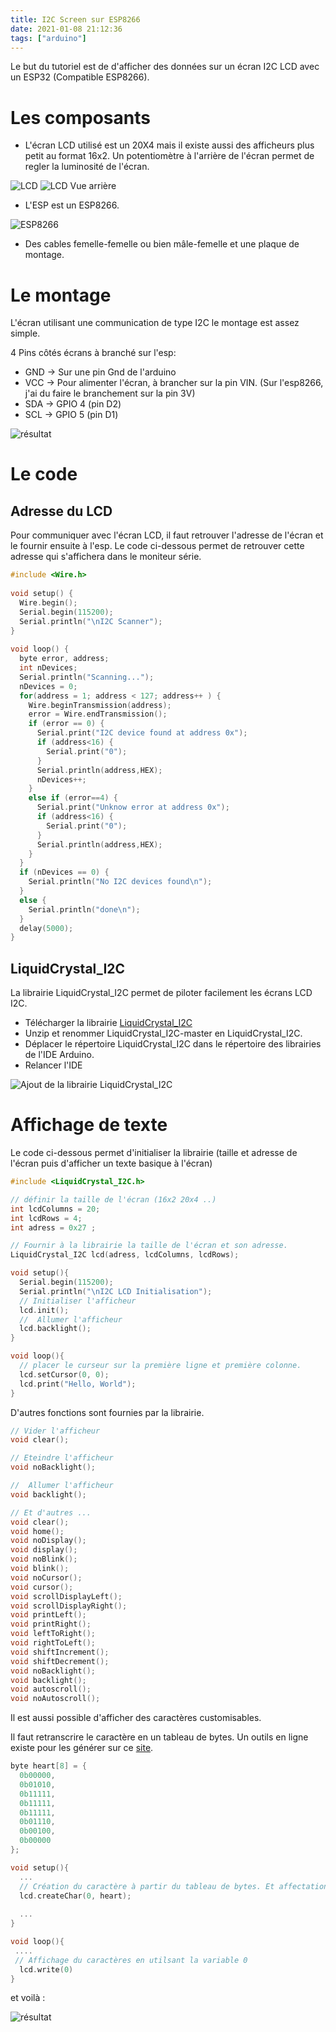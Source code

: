 ```yaml
---
title: I2C Screen sur ESP8266
date: 2021-01-08 21:12:36
tags: ["arduino"]
---
```


Le but du tutoriel est de d'afficher des données sur un écran I2C LCD avec un ESP32 (Compatible ESP8266).


# Les composants 

* L'écran LCD utilisé est un 20X4 mais il existe aussi des afficheurs plus petit au format 16x2. Un potentiomètre à l'arrière de l'écran permet de regler la luminosité de l'écran. 

![LCD](./lcd.jpg)
![LCD Vue arrière](./lcd_2.jpg)

* L'ESP est un ESP8266.

![ESP8266](./esp8266.jpg)

* Des cables femelle-femelle ou bien mâle-femelle et une plaque de montage. 

# Le montage

L'écran utilisant une communication de type I2C le montage est assez simple. 

4 Pins côtés écrans à branché sur l'esp: 

* GND -> Sur une pin Gnd de l'arduino
* VCC -> Pour alimenter l'écran, à brancher sur la pin VIN. (Sur l'esp8266, j'ai du faire le branchement sur la pin 3V)
* SDA -> GPIO 4 (pin D2)
* SCL -> GPIO 5 (pin D1)

![résultat](./circuit_schema.png)


# Le code

## Adresse du LCD

Pour communiquer avec l'écran LCD, il faut retrouver l'adresse de l'écran et le fournir ensuite à l'esp. 
Le code ci-dessous permet de retrouver cette adresse qui s'affichera dans le moniteur série. 


``` C++
#include <Wire.h>
 
void setup() {
  Wire.begin();
  Serial.begin(115200);
  Serial.println("\nI2C Scanner");
}
 
void loop() {
  byte error, address;
  int nDevices;
  Serial.println("Scanning...");
  nDevices = 0;
  for(address = 1; address < 127; address++ ) {
    Wire.beginTransmission(address);
    error = Wire.endTransmission();
    if (error == 0) {
      Serial.print("I2C device found at address 0x");
      if (address<16) {
        Serial.print("0");
      }
      Serial.println(address,HEX);
      nDevices++;
    }
    else if (error==4) {
      Serial.print("Unknow error at address 0x");
      if (address<16) {
        Serial.print("0");
      }
      Serial.println(address,HEX);
    }    
  }
  if (nDevices == 0) {
    Serial.println("No I2C devices found\n");
  }
  else {
    Serial.println("done\n");
  }
  delay(5000);          
}
```

## LiquidCrystal_I2C 

La librairie LiquidCrystal_I2C permet de piloter facilement les écrans LCD I2C. 
* Télécharger la librairie [LiquidCrystal_I2C](https://github.com/marcoschwartz/LiquidCrystal_I2C/archive/master.zip)
* Unzip et renommer LiquidCrystal_I2C-master en LiquidCrystal_I2C.
* Déplacer le répertoire LiquidCrystal_I2C dans le répertoire des librairies de l'IDE Arduino.
* Relancer l'IDE

![Ajout de la librairie LiquidCrystal_I2C](./Arduino_IDE.PNG)

# Affichage de texte

Le code ci-dessous permet d'initialiser la librairie (taille et adresse de l'écran puis d'afficher un texte basique à l'écran)

``` C++
#include <LiquidCrystal_I2C.h>

// définir la taille de l'écran (16x2 20x4 ..) 
int lcdColumns = 20;
int lcdRows = 4;
int adress = 0x27 ;

// Fournir à la librairie la taille de l'écran et son adresse. 
LiquidCrystal_I2C lcd(adress, lcdColumns, lcdRows);  

void setup(){
  Serial.begin(115200);
  Serial.println("\nI2C LCD Initialisation");
  // Initialiser l'afficheur
  lcd.init(); 
  //  Allumer l'afficheur                  
  lcd.backlight();
}

void loop(){
  // placer le curseur sur la première ligne et première colonne. 
  lcd.setCursor(0, 0);
  lcd.print("Hello, World");
}
```

D'autres fonctions sont fournies par la librairie. 

``` C++
// Vider l'afficheur
void clear();

// Eteindre l'afficheur
void noBacklight();

//  Allumer l'afficheur                  
void backlight();

// Et d'autres ...
void clear();
void home();
void noDisplay();
void display();
void noBlink();
void blink();
void noCursor();
void cursor();
void scrollDisplayLeft();
void scrollDisplayRight();
void printLeft();
void printRight();
void leftToRight();
void rightToLeft();
void shiftIncrement();
void shiftDecrement();
void noBacklight();
void backlight();
void autoscroll();
void noAutoscroll(); 
```

Il est aussi possible d'afficher des caractères customisables. 

Il faut retranscrire le caractère en un tableau de bytes. Un outils en ligne existe pour les générer sur ce [site](https://omerk.github.io/lcdchargen/).


``` C++
byte heart[8] = {
  0b00000,
  0b01010,
  0b11111,
  0b11111,
  0b11111,
  0b01110,
  0b00100,
  0b00000
};

void setup(){
  ...
  // Création du caractère à partir du tableau de bytes. Et affectation de ce caractère à la variable 0.
  lcd.createChar(0, heart);
  
  ...
}

void loop(){
 ....
 // Affichage du caractères en utilsant la variable 0
  lcd.write(0)
}

```
et voilà : 

![résultat](./demo.jpg)
